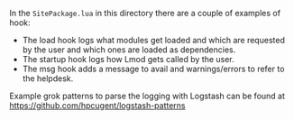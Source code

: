 In the `SitePackage.lua` in this directory there are a couple of
examples of hook:
- The load hook logs what modules get loaded and which are requested
  by the user and which ones are loaded as dependencies.
- The startup hook logs how Lmod gets called by the user.
- The msg hook adds a message to avail and warnings/errors to refer
  to the helpdesk.

Example grok patterns to parse the logging with Logstash can be found
at https://github.com/hpcugent/logstash-patterns
